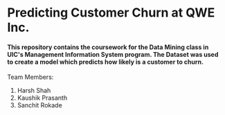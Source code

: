 # Predicting Customer Churn at QWE Inc.
#### This repository contains the coursework for the Data Mining class in UIC's Management Information System program. The Dataset was used to create a model which predicts how likely is a customer to churn.
Team Members:
1. Harsh Shah
2. Kaushik Prasanth
3. Sanchit Rokade
